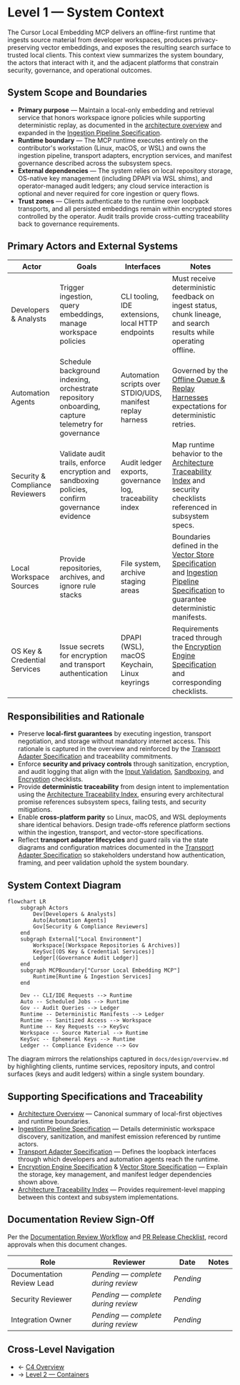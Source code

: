 # Level 1 — System Context

The Cursor Local Embedding MCP delivers an offline-first runtime that ingests source material from developer workspaces, produces privacy-preserving vector embeddings, and exposes the resulting search surface to trusted local clients. This context view summarizes the system boundary, the actors that interact with it, and the adjacent platforms that constrain security, governance, and operational outcomes.

## System Scope and Boundaries
- **Primary purpose** — Maintain a local-only embedding and retrieval service that honors workspace ignore policies while supporting deterministic replay, as documented in the [architecture overview](../../overview.md) and expanded in the [Ingestion Pipeline Specification](../../ingestion.md).
- **Runtime boundary** — The MCP runtime executes entirely on the contributor's workstation (Linux, macOS, or WSL) and owns the ingestion pipeline, transport adapters, encryption services, and manifest governance described across the subsystem specs.
- **External dependencies** — The system relies on local repository storage, OS-native key management (including DPAPI via WSL shims), and operator-managed audit ledgers; any cloud service interaction is optional and never required for core ingestion or query flows.
- **Trust zones** — Clients authenticate to the runtime over loopback transports, and all persisted embeddings remain within encrypted stores controlled by the operator. Audit trails provide cross-cutting traceability back to governance requirements.

## Primary Actors and External Systems
| Actor | Goals | Interfaces | Notes |
| --- | --- | --- | --- |
| Developers & Analysts | Trigger ingestion, query embeddings, manage workspace policies | CLI tooling, IDE extensions, local HTTP endpoints | Must receive deterministic feedback on ingest status, chunk lineage, and search results while operating offline. |
| Automation Agents | Schedule background indexing, orchestrate repository onboarding, capture telemetry for governance | Automation scripts over STDIO/UDS, manifest replay harness | Governed by the [Offline Queue & Replay Harnesses](../../../testing/fixtures-plan.md#offline-queue--replay-harnesses) expectations for deterministic retries. |
| Security & Compliance Reviewers | Validate audit trails, enforce encryption and sandboxing policies, confirm governance evidence | Audit ledger exports, governance log, traceability index | Map runtime behavior to the [Architecture Traceability Index](../../traceability.md#traceability-map) and security checklists referenced in subsystem specs. |
| Local Workspace Sources | Provide repositories, archives, and ignore rule stacks | File system, archive staging areas | Boundaries defined in the [Vector Store Specification](../../vector-store.md) and [Ingestion Pipeline Specification](../../ingestion.md) to guarantee deterministic manifests. |
| OS Key & Credential Services | Issue secrets for encryption and transport authentication | DPAPI (WSL), macOS Keychain, Linux keyrings | Requirements traced through the [Encryption Engine Specification](../../encryption.md) and corresponding checklists. |

## Responsibilities and Rationale
- Preserve **local-first guarantees** by executing ingestion, transport negotiation, and storage without mandatory internet access. This rationale is captured in the overview and reinforced by the [Transport Adapter Specification](../../transport.md) and traceability commitments.
- Enforce **security and privacy controls** through sanitization, encryption, and audit logging that align with the [Input Validation](../../../security/threat-model.md#input-validation-checklist), [Sandboxing](../../../security/threat-model.md#sandboxing-checklist), and [Encryption](../../../security/threat-model.md#encryption-checklist) checklists.
- Provide **deterministic traceability** from design intent to implementation using the [Architecture Traceability Index](../../traceability.md), ensuring every architectural promise references subsystem specs, failing tests, and security mitigations.
- Enable **cross-platform parity** so Linux, macOS, and WSL deployments share identical behaviors. Design trade-offs reference platform sections within the ingestion, transport, and vector-store specifications.
- Reflect **transport adapter lifecycles** and guard rails via the state diagrams and configuration matrices documented in the [Transport Adapter Specification](../../transport.md#adapter-state-machines) so stakeholders understand how authentication, framing, and peer validation uphold the system boundary.

## System Context Diagram
```mermaid
flowchart LR
    subgraph Actors
        Dev[Developers & Analysts]
        Auto[Automation Agents]
        Gov[Security & Compliance Reviewers]
    end
    subgraph External["Local Environment"]
        Workspace[(Workspace Repositories & Archives)]
        KeySvc[(OS Key & Credential Services)]
        Ledger[(Governance Audit Ledger)]
    end
    subgraph MCPBoundary["Cursor Local Embedding MCP"]
        Runtime[Runtime & Ingestion Services]
    end

    Dev -- CLI/IDE Requests --> Runtime
    Auto -- Scheduled Jobs --> Runtime
    Gov -- Audit Queries --> Ledger
    Runtime -- Deterministic Manifests --> Ledger
    Runtime -- Sanitized Access --> Workspace
    Runtime -- Key Requests --> KeySvc
    Workspace -- Source Material --> Runtime
    KeySvc -- Ephemeral Keys --> Runtime
    Ledger -- Compliance Evidence --> Gov
```

The diagram mirrors the relationships captured in `docs/design/overview.md` by highlighting clients, runtime services, repository inputs, and control surfaces (keys and audit ledgers) within a single system boundary.

## Supporting Specifications and Traceability
- [Architecture Overview](../../overview.md) — Canonical summary of local-first objectives and runtime boundaries.
- [Ingestion Pipeline Specification](../../ingestion.md) — Details deterministic workspace discovery, sanitization, and manifest emission referenced by runtime actors.
- [Transport Adapter Specification](../../transport.md) — Defines the loopback interfaces through which developers and automation agents reach the runtime.
- [Encryption Engine Specification](../../encryption.md) & [Vector Store Specification](../../vector-store.md) — Explain the storage, key management, and manifest ledger dependencies shown above.
- [Architecture Traceability Index](../../traceability.md#traceability-map) — Provides requirement-level mapping between this context and subsystem implementations.

## Documentation Review Sign-Off
Per the [Documentation Review Workflow](../../../process/doc-review.md) and [PR Release Checklist](../../../process/pr-release-checklist.md#1-planning-approval), record approvals when this document changes.

| Role | Reviewer | Date | Notes |
| --- | --- | --- | --- |
| Documentation Review Lead | _Pending — complete during review_ | _Pending_ |  |
| Security Reviewer | _Pending — complete during review_ | _Pending_ |  |
| Integration Owner | _Pending — complete during review_ | _Pending_ |  |

## Cross-Level Navigation
- ← [C4 Overview](../README.md)
- → [Level 2 — Containers](../level-2-containers/README.md)
